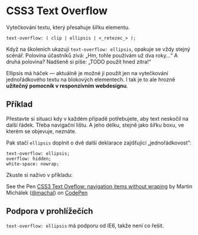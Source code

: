 
CSS3 Text Overflow
===============

Vytečkování textu, který přesahuje šířku elementu.

	text-overflow: ( clip | ellipsis | <_retezec_> );

Když na školeních ukazuji `text-overflow: ellipsis`, opakuje se vždy stejný scénář. Polovina účastníků zívá: „Hm, tohle používám už dva roky…“ A druhá polovina? Nadšeně si píše: „TODO použít hned zítra!“

Ellipsis má háček — aktuálně je možné ji použít jen na vytečkování jednořádkového textu na blokových elementech. I tak je to ale hrozně **užitečný pomocník v responzivním webdesignu**. 

Příklad
--------

Přestavte si situaci kdy v každém případě potřebujete, aby text neskočil na další řádek. Třeba navigační lištu. A jeho délku, stejně jako šířku boxu, ve kterém se objevuje, neznáte.

Pak stačí `ellipsis` doplnit o dvě další deklarace zajišťující „jednořádkovost”: 
  
	text-overflow: ellipsis;
	overflow: hidden;
	white-space: nowrap;
	
Zkuste si naživo v příkladu:		  
  
<p data-height="124" data-theme-id="502" data-slug-hash="FeLkJ" data-user="machal" data-default-tab="result" class='codepen'>See the Pen <a href='http://codepen.io/machal/pen/FeLkJ'>CSS3 Text Oveflow: navigation items without wraping</a> by Martin Michálek (<a href='http://codepen.io/machal'>@machal</a>) on <a href='http://codepen.io'>CodePen</a></p>
<script async src="http://codepen.io/assets/embed/ei.js"></script>


Podpora v prohlížečích
----------------------

`text-overflow: ellipsis` má podporu od IE6, takže není co řešit. 